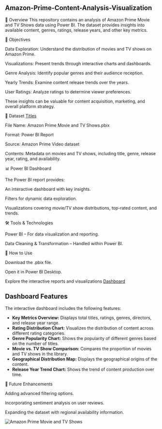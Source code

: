 ## Amazon-Prime-Content-Analysis-Visualization

📌 Overview
This repository contains an analysis of Amazon Prime Movie and TV Shows data using Power BI. The dataset provides insights into available content, genres, ratings, release years, and other key metrics.

🎯 Objectives

Data Exploration: Understand the distribution of movies and TV shows on Amazon Prime.

Visualizations: Present trends through interactive charts and dashboards.

Genre Analysis: Identify popular genres and their audience reception.

Yearly Trends: Examine content release trends over the years.

User Ratings: Analyze ratings to determine viewer preferences.

These insights can be valuable for content acquisition, marketing, and overall platform strategy.


📂 Dataset <a href="https://github.com/Chaudhary-Mansi/Amazon-Prime-Content-Analysis-Visualization/blob/main/amazon_prime_titles.csv">Titles</a>

File Name: Amazon Prime Movie and TV Shows.pbix

Format: Power BI Report

Source: Amazon Prime Video dataset

Contents: Metadata on movies and TV shows, including title, genre, release year, rating, and availability.


📊 Power BI Dashboard

The Power BI report provides:

An interactive dashboard with key insights.

Filters for dynamic data exploration.

Visualizations covering movie/TV show distributions, top-rated content, and trends.

🛠 Tools & Technologies

Power BI – For data visualization and reporting.

Data Cleaning & Transformation – Handled within Power BI.

🚀 How to Use

Download the .pbix file.

Open it in Power BI Desktop.

Explore the interactive reports and visualizations <a href="https://github.com/Chaudhary-Mansi/Amazon-Prime-Content-Analysis-Visualization/blob/main/Amazon%20Prime%20Movie%20and%20TV%20Shows.png">Dashboard</a>

## Dashboard Features

The interactive dashboard includes the following features:

* **Key Metrics Overview:** Displays total titles, ratings, genres, directors, and release year range.
* **Rating Distribution Chart:** Visualizes the distribution of content across different rating categories.
* **Genre Popularity Chart:** Shows the popularity of different genres based on the number of titles.
* **Movie vs. TV Show Comparison:**  Compares the proportion of movies and TV shows in the library.
* **Geographical Distribution Map:**  Displays the geographical origins of the content.
* **Release Year Trend Chart:** Shows the trend of content production over time.

📌 Future Enhancements

Adding advanced filtering options.

Incorporating sentiment analysis on user reviews.

Expanding the dataset with regional availability information.

![Amazon Prime Movie and TV Shows](https://github.com/user-attachments/assets/8c9f68fc-f3f0-4ff4-b13f-0687cd85dead)

